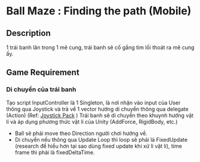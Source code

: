 # Ball Maze : Finding the path (Mobile)
## Description
1 trái banh lăn trong 1 mê cung, trái banh sẽ cố gắng tìm lối thoát ra mê cung ấy.
## Game Requirement
### Di chuyển của trái banh
Tạo script InputController là 1 Singleton, là nơi nhận vào input của User thông qua Joystick và trả về 1 vector hướng di chuyển thông qua delegate (Action) (Ref: [Joystick Pack](https://assetstore.unity.com/packages/tools/input-management/joystick-pack-107631) )
Trái banh sẽ di chuyển theo khuynh hướng vật lí và áp dụng phương thức vật lí của Unity (AddForce, RigidBody, etc.)
- Ball sẽ phải move theo Direction người chơi hướng về.
- Di chuyển nếu thông qua Update Loop thì loop sẽ phải là FixedUpdate (research để hiểu hơn tại sao dùng fixed update khi xử lí vật lí), time frame thì phải là fixedDeltaTime.
